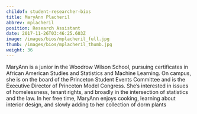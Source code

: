 ```yaml
---
childof: student-researcher-bios
title: MaryAnn Placheril
abbrev: mplacheril
position: Research Assistant
date: 2017-11-26T03:46:25.603Z
image: /images/bios/mplacheril_full.jpg
thumb: /images/bios/mplacheril_thumb.jpg
weight: 36
---
```

MaryAnn is a junior in the Woodrow Wilson School, pursuing certificates in African American Studies and Statistics and Machine Learning. On campus, she is on the board of the Princeton Student Events Committee and is the Executive Director of Princeton Model Congress. She’s interested in issues of homelessness, tenant rights, and broadly in the intersection of statistics and the law. In her free time, MaryAnn enjoys cooking, learning about interior design, and slowly adding to her collection of dorm plants

